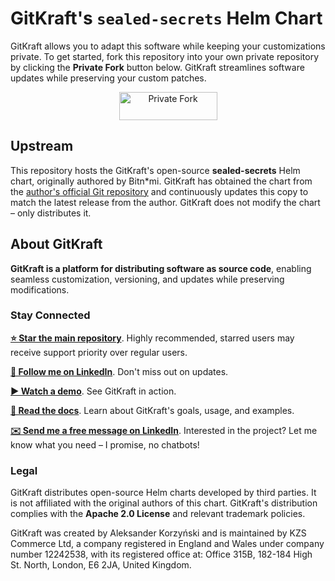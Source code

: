 <!--
  SPDX-License-Identifier: Apache-2.0

  GitKraft: source code distribution and customization
  Copyright 2025 GitKraft Authors

  Licensed under the Apache License, Version 2.0 (the "License");
  you may not use this file except in compliance with the License.
  You may obtain a copy of the License at

      http://www.apache.org/licenses/LICENSE-2.0

  Unless required by applicable law or agreed to in writing, software
  distributed under the License is distributed on an "AS IS" BASIS,
  WITHOUT WARRANTIES OR CONDITIONS OF ANY KIND, either express or implied.
  See the License for the specific language governing permissions and
  limitations under the License.
-->

# GitKraft's `sealed-secrets` Helm Chart

GitKraft allows you to adapt this software while keeping your customizations private.
To get started, fork this repository into your own private repository by clicking the
**Private Fork** button below. GitKraft streamlines software updates while preserving
your custom patches.

<p align="center">
    <a href="https://gitkraft.com/router?gk_operation=fork&gk_name=sealed-secrets.btnmi-chart.v0&gk_template_owner=tpl-gitkraft&gk_template_name=tpl.sealed-secrets.btnmi-chart.v0&gk_description=Helm%20chart%20for%20sealed-secrets%2C%20managed%20with%20GitKraft%20tooling&gk_visibility=private&mtm_campaign=fork&mtm_kwd=sealed-secrets.btnmi-chart.v0">
        <img alt="Private Fork" src="https://github.com/user-attachments/assets/2cb76db6-86d4-41f6-975c-65582c79f2f2" width="157" height="45"/>
    </a>
</p>

## Upstream

This repository hosts the GitKraft's open-source **sealed-secrets** Helm chart, originally
authored by Bitn\*mi. GitKraft has obtained the chart from the [author's official Git
repository](https://github.com/bitnami/charts) and continuously updates this copy
to match the latest release from the author. GitKraft does not modify the chart – only
distributes it.

## About GitKraft

**GitKraft is a platform for distributing software as source code**,
enabling seamless customization, versioning, and updates while preserving modifications.

### Stay Connected

**[⭐ Star the main repository](https://github.com/gitkraft/gitkraft)**.
Highly recommended, starred users may receive support priority over regular users.

**[📲 Follow me on LinkedIn](https://www.linkedin.com/in/akorzy)**.
Don't miss out on updates.

**[▶️ Watch a demo](https://www.youtube.com/watch?v=G8VT_YaDY5U)**.
See GitKraft in action.

**[📄 Read the docs](https://github.com/gitkraft/gitkraft?tab=readme-ov-file#-welcome-to-gitkraft)**.
Learn about GitKraft's goals, usage, and examples.

**[✉️ Send me a free message on LinkedIn](https://www.linkedin.com/in/akorzy)**.
Interested in the project? Let me know what you need – I promise, no chatbots!

### Legal

GitKraft distributes open-source Helm charts developed by third parties.
It is not affiliated with the original authors of this chart.
GitKraft's distribution complies with the **Apache 2.0 License** and relevant trademark policies.

GitKraft was created by Aleksander Korzyński and is maintained by KZS Commerce Ltd,
a company registered in England and Wales under company number 12242538,
with its registered office at:
Office 315B, 182-184 High St. North, London, E6 2JA, United Kingdom.
